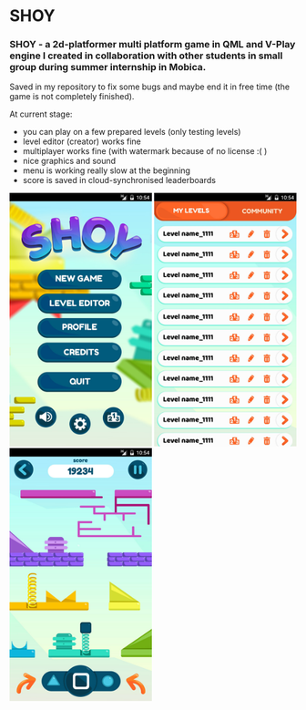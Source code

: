 # SHOY
### SHOY - a 2d-platformer multi platform game in QML and V-Play engine I created in collaboration with other students in small group during summer internship in Mobica. 

Saved in my repository to fix some bugs and maybe end it in free time (the game is not completely finished).

At current stage:
* you can play on a few prepared levels (only testing levels)
* level editor (creator) works fine
* multiplayer works fine (with watermark because of no license :( )
* nice graphics and sound
* menu is working really slow at the beginning
* score is saved in cloud-synchronised leaderboards

<img src="https://raw.githubusercontent.com/mbyra/SHOY/master/mockups/main_menu.jpg" alt="Drawing" width="250"/>
<img src="https://raw.githubusercontent.com/mbyra/SHOY/master/mockups/my_levels.jpg" alt="Drawing" width="250"/>
<img src="https://raw.githubusercontent.com/mbyra/SHOY/master/mockups/game_mockup.jpg" alt="Drawing" width="250"/>

